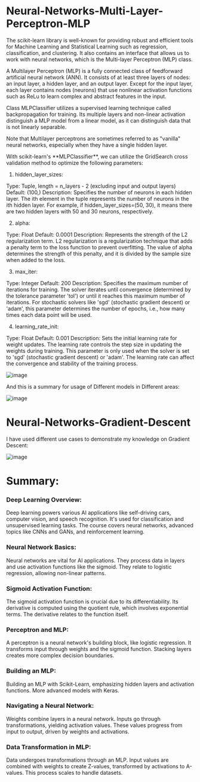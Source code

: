 # Neural-Networks-Multi-Layer-Perceptron-MLP

<p>
The scikit-learn library is well-known for providing robust and efficient tools for Machine Learning and Statistical Learning such as regression, classification, and clustering. It also contains an interface that allows us to work with neural networks, which is the Multi-layer Perceptron (MLP) class.

A Multilayer Perceptron (MLP) is a fully connected class of feedforward artificial neural network (ANN). It consists of at least three layers of nodes: an input layer, a hidden layer, and an output layer. Except for the input layer, each layer contains nodes (neurons) that use nonlinear activation functions such as ReLu to learn complex and abstract features in the input.

Class MLPClassifier utilizes a supervised learning technique called backpropagation for training. Its multiple layers and non-linear activation distinguish a MLP model from a linear model, as it can distinguish data that is not linearly separable.

Note that Multilayer perceptrons are sometimes referred to as "vanilla" neural networks, especially when they have a single hidden layer.
</p>

<p>
With scikit-learn's **MLPClassifier**, we can utilize the GridSearch cross validation method to optimize the following parameters:

1. hidden_layer_sizes:

Type: Tuple, 
length = n_layers - 2 (excluding input and output layers)
Default: (100,)
Description: Specifies the number of neurons in each hidden layer. The ith element in the tuple represents the number of neurons in the ith hidden layer. 
For example, if hidden_layer_sizes=(50, 30), it means there are two hidden layers with 50 and 30 neurons, respectively.

2. alpha:

Type: Float
Default: 0.0001
Description: Represents the strength of the L2 regularization term. 
L2 regularization is a regularization technique that adds a penalty term to the loss function to prevent overfitting. 
The value of alpha determines the strength of this penalty, and it is divided by the sample size when added to the loss.


3. max_iter:

Type: Integer
Default: 200
Description: Specifies the maximum number of iterations for training. 
The solver iterates until convergence (determined by the tolerance parameter 'tol') or until it reaches this maximum number of iterations. 
For stochastic solvers like 'sgd' (stochastic gradient descent) or 'adam', this parameter determines the number of epochs, i.e., how many times each data point will be used.

4. learning_rate_init:

Type: Float
Default: 0.001
Description: Sets the initial learning rate for weight updates. 
The learning rate controls the step size in updating the weights during training. 
This parameter is only used when the solver is set to 'sgd' (stochastic gradient descent) or 'adam'. 
The learning rate can affect the convergence and stability of the training process.
</p>

![image](https://github.com/varshahindupur09/Neural-Networks-Multi-Layer-Perceptron-MLP/assets/114629181/0894d416-550a-448f-9f8a-2d008dc2a1de)


<p>
  And this is a summary for usage of Different models in Different areas:

![image](https://github.com/varshahindupur09/Neural-Networks-MLP-IBM-Coursera/assets/114629181/8b1b3770-04fe-418d-8a7e-354683bdb1a8)
</p>

# Neural-Networks-Gradient-Descent
<p>

  I have used different use cases to demonstrate my knowledge on Gradient Descent:

  ![image](https://github.com/varshahindupur09/Neural-Networks-MLP-IBM-Coursera/assets/114629181/e8c78b29-05fb-46a0-b0db-0db147d5ad69)

</p>

# Summary:

### Deep Learning Overview:

Deep learning powers various AI applications like self-driving cars, computer vision, and speech recognition. It's used for classification and unsupervised learning tasks. The course covers neural networks, advanced topics like CNNs and GANs, and reinforcement learning.

### Neural Network Basics: 

Neural networks are vital for AI applications. They process data in layers and use activation functions like the sigmoid. They relate to logistic regression, allowing non-linear patterns.

### Sigmoid Activation Function: 

The sigmoid activation function is crucial due to its differentiability. Its derivative is computed using the quotient rule, which involves exponential terms. The derivative relates to the function itself.

### Perceptron and MLP: 

A perceptron is a neural network's building block, like logistic regression. It transforms input through weights and the sigmoid function. Stacking layers creates more complex decision boundaries.

### Building an MLP: 

Building an MLP with Scikit-Learn, emphasizing hidden layers and activation functions. More advanced models with Keras.

### Navigating a Neural Network: 

Weights combine layers in a neural network. Inputs go through transformations, yielding activation values. These values progress from input to output, driven by weights and activations.

### Data Transformation in MLP:

Data undergoes transformations through an MLP. Input values are combined with weights to create Z-values, transformed by activations to A-values. This process scales to handle datasets.
